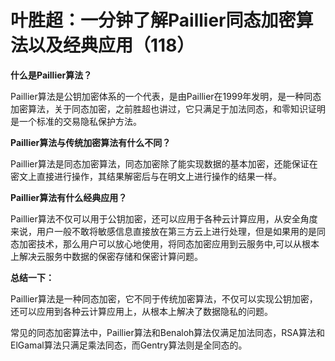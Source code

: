
# 叶胜超：一分钟了解Paillier同态加密算法以及经典应用（118）

**什么是Paillier算法？**



Paillier算法是公钥加密体系的一个代表，是由Paillier在1999年发明，是一种同态加密算法，关于同态加密，之前胜超也讲过，它只满足于加法同态，和零知识证明是一个标准的交易隐私保护方法。



**Paillier算法与传统加密算法有什么不同？**



Paillier算法是同态加密算法，同态加密除了能实现数据的基本加密，还能保证在密文上直接进行操作，其结果解密后与在明文上进行操作的结果一样。



**Paillier算法有什么经典应用？**



Paillier算法不仅可以用于公钥加密，还可以应用于各种云计算应用，从安全角度来说，用户一般不敢将敏感信息直接放在第三方云上进行处理，但是如果用的是同态加密技术，那么用户可以放心地使用，将同态加密应用到云服务中,可以从根本上解决云服务中数据的保密存储和保密计算问题。



**总结一下：**



Paillier算法是一种同态加密，它不同于传统加密算法，不仅可以实现公钥加密，还可以应用到各种云计算应用上，从根本上解决了数据隐私的问题。



常见的同态加密算法中，Paillier算法和Benaloh算法仅满足加法同态，RSA算法和ElGamal算法只满足乘法同态，而Gentry算法则是全同态的。
